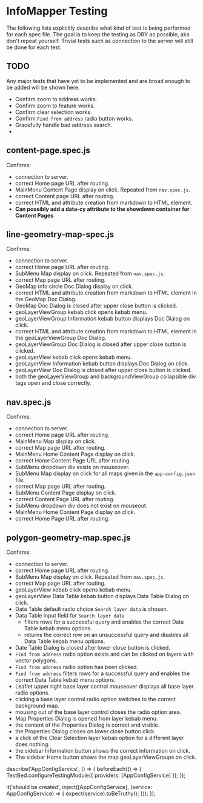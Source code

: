 # InfoMapper Testing #

The following lists explicitly describe what kind of test is being performed for
each spec file. The goal is to keep the testing as DRY as possible, aka don't
repeat yourself. Trivial tests such as connection to the server will still be done for
each test.

## TODO ##

Any major tests that have yet to be implemented and are broad enough to be added
will be shown here.

* Confirm zoom to address works.
* Confirm zoom to feature works.
* Confirm clear selection works.
* Confirm `Find from address` radio button works.
* Gracefully handle bad address search.
* 

## content-page.spec.js ##

Confirms:

* connection to server.
* correct Home page URL after routing.
* MainMenu Content Page display on click. Repeated from `nav.spec.js`.
* correct Content page URL after routing.
* correct HTML and attribute creation from markdown to HTML element.
* **Can possibly add a data-cy attribute to the showdown container for Content Pages**

## line-geometry-map-spec.js ##

Confirms:

* connection to server.
* correct Home page URL after routing.
* SubMenu Map display on click. Repeated from `nav.spec.js`.
* correct Map page URL after routing.
* GeoMap info circle Doc Dialog display on click.
* correct HTML and attribute creation from markdown to HTML element in the GeoMap
Doc Dialog.
* GeoMap Doc Dialog is closed after upper close button is clicked.
* geoLayerViewGroup kebab click opens kebab menu.
* geoLayerViewGroup Information kebab button displays Doc Dialog on click.
* correct HTML and attribute creation from markdown to HTML element in the geoLayerViewGroup
Doc Dialog.
* geoLayerViewGroup Doc Dialog is closed after upper close button is clicked.
* geoLayerView kebab click opens kebab menu.
* geoLayerView Information kebab button displays Doc Dialog on click.
* geoLayerView Doc Dialog is closed after upper close button is clicked.
* both the geoLayerViewGroup and backgroundViewGroup collapsible div tags open and
close correctly.

## nav.spec.js ##

Confirms:

* connection to server.
* correct Home page URL after routing.
* MainMenu Map display on click.
* correct Map page URL after routing.
* MainMenu Home Content Page display on click.
* correct Home Content Page URL after routing.
* SubMenu dropdown div exists on mouseover.
* SubMenu Map display on click for all maps given in the `app-config.json` file.
* correct Map page URL after routing.
* SubMenu Content Page display on click.
* correct Content Page URL after routing.
* SubMenu dropdown div does not exist on mouseout.
* MainMenu Home Content Page display on click.
* correct Home Page URL after routing.

## polygon-geometry-map.spec.js ##

Confirms:

* connection to server.
* correct Home page URL after routing.
* SubMenu Map display on click. Repeated from `nav.spec.js`.
* correct Map page URL after routing.
* geoLayerView kebab click opens kebab menu.
* geoLayerView Data Table kebab button displays Data Table Dialog on click.
* Data Table default radio choice `Search layer data` is chosen.
* Data Table input field for `Search layer data`
  * filters rows for a successful query and enables the correct Data Table kebab
  menu options.
  * returns the correct row on an unsuccessful query and disables all Data Table
  kebab menu options.
* Date Table Dialog is closed after lower close button is clicked.
* `Find from address` radio option exists and can be clicked on layers with vector polygons.
* `Find from address` radio option has been clicked.
* `Find from address` filters rows for a successful query and enables the correct Data
Table kebab menu options.
* Leaflet upper right base layer control mouseover displays all base layer radio options.
* clicking a base layer control radio option switches to the correct background map.
* mousing out of the base layer control closes the radio option area.
* Map Properties Dialog is opened from layer kebab menu.
* the content of the Properties Dialog is correct and visible.
* the Properties Dialog closes on lower close button click.
* a click of the Clear Selection layer kebab option for a different layer does nothing.
* the sidebar Information button shows the correct information on click.
* The sidebar Home button shows the map geoLayerViewGroups on click.

describe('AppConfigService', () => {
  beforeEach(() => {
    TestBed.configureTestingModule({
      providers: [AppConfigService]
    });
  });

  it('should be created', inject([AppConfigService], (service: AppConfigService) => {
    expect(service).toBeTruthy();
  }));
});